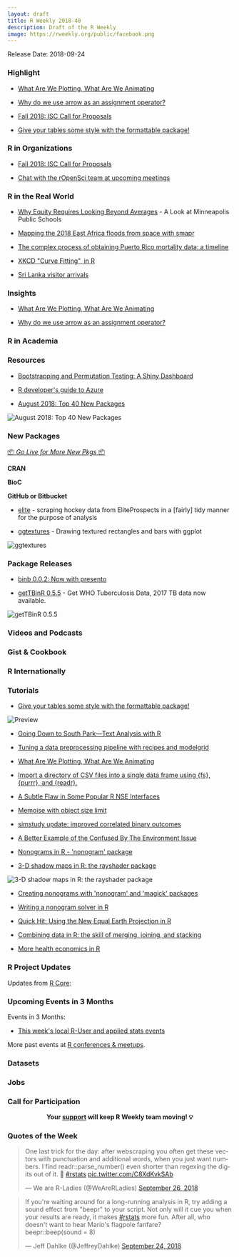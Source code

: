 ```yaml
---
layout: draft
title: R Weekly 2018-40
description: Draft of the R Weekly
image: https://rweekly.org/public/facebook.png
---
```


Release Date: 2018-09-24

###  Highlight

+ [What Are We Plotting, What Are We Animating](https://www.data-imaginist.com/2018/what-are-we-plotting-what-are-we-animating/)

+ [Why do we use arrow as an assignment operator?](https://colinfay.me/r-assignment/)

+ [Fall 2018: ISC Call for Proposals](https://www.r-consortium.org/announcement/2018/09/25/fall-2018-isc-call-for-proposals)

+ [Give your tables some style with the formattable package!](https://www.littlemissdata.com/blog/prettytables)


###  R in Organizations

+ [Fall 2018: ISC Call for Proposals](https://www.r-consortium.org/announcement/2018/09/25/fall-2018-isc-call-for-proposals)

+ [Chat with the rOpenSci team at upcoming meetings](https://ropensci.org/blog/2018/09/21/ropensci-at-meetings/)


### R in the Real World

+ [Why Equity Requires Looking Beyond Averages](https://ivelasq.rbind.io/blog/why-disaggregate-data/) - A Look at Minneapolis Public Schools

+ [Mapping the 2018 East Africa floods from space with smapr](https://ropensci.org/blog/2018/09/25/smapr/)

+ [The complex process of obtaining Puerto Rico mortality data: a timeline](https://simplystatistics.org/2018/09/28/the-complex-process-of-obtaining-puerto-rico-mortality-data-a-timeline/)

+ [XKCD "Curve Fitting", in R](http://blog.revolutionanalytics.com/2018/09/curve-fitting.html)

+ [Sri Lanka visitor arrivals](http://freerangestats.info/blog/2018/09/26/sri-lanka-arrivals)

### Insights

+ [What Are We Plotting, What Are We Animating](https://www.data-imaginist.com/2018/what-are-we-plotting-what-are-we-animating/)

+ [Why do we use arrow as an assignment operator?](https://colinfay.me/r-assignment/)

###  R in Academia



###  Resources

+ [Bootstrapping and Permutation Testing: A Shiny Dashboard](https://mattkmiecik.shinyapps.io/boot-perm-dash/)

+ [R developer's guide to Azure](http://blog.revolutionanalytics.com/2018/09/r-developers-guide-to-azure.html)

+ [August 2018: Top 40 New Packages](https://rviews.rstudio.com/2018/09/26/august-2018-top-40-new-packages/)

![August 2018: Top 40 New Packages](https://user-images.githubusercontent.com/7472151/46283563-4ef9bc80-c5a7-11e8-982c-5b1d7d81fc86.gif)

###  New Packages

<p class="added-hostname"><a href="https://rweekly.org/live" target="_blank" class="externalLink">📦 <i>Go Live for More New Pkgs</i> 📦</a></p>

**CRAN**


**BioC**


**GitHub or Bitbucket**

+ [elite](https://github.com/eoppe1022/elite) - scraping hockey data from EliteProspects in a [fairly] tidy manner for the purpose of analysis

+ [ggtextures](https://github.com/clauswilke/ggtextures) - Drawing textured rectangles and bars with ggplot

![ggtextures](https://user-images.githubusercontent.com/7472151/46283536-38ebfc00-c5a7-11e8-8ded-1bad1c659a82.png)

### Package Releases

+ [binb 0.0.2: Now with presento](http://dirk.eddelbuettel.com/blog/2018/09/27#binb_0.0.2)

+ [getTBinR 0.5.5](https://www.samabbott.co.uk/post/gettbinr-5-5/) - Get WHO Tuberculosis Data, 2017 TB data now available.

![getTBinR 0.5.5](https://user-images.githubusercontent.com/7472151/46283476-0f32d500-c5a7-11e8-8d8e-613d084b7efa.png)

###  Videos and Podcasts



### Gist & Cookbook




### R Internationally




###  Tutorials

+ [Give your tables some style with the formattable package!](https://www.littlemissdata.com/blog/prettytables)

![Preview](https://raw.githubusercontent.com/lgellis/MiscTutorial/master/Austin/formattable.gif)

+ [Going Down to South Park—Text Analysis with R](https://academy.vertabelo.com/blog/south-park-text-data-analysis-with-r/)

+ [Tuning a data preprocessing pipeline with recipes and modelgrid](http://smaakage85.netlify.com/2018/09/24/tuning-a-data-preprocessing-pipeline-with-recipes-and-modelgrid/)

+ [What Are We Plotting, What Are We Animating](https://www.data-imaginist.com/2018/what-are-we-plotting-what-are-we-animating/)


+ [Import a directory of CSV files into a single data frame using {fs}, {purrr}, and {readr}.](https://www.gerkelab.com/blog/2018/09/import-directory-csv-purrr-readr/)


+ [A Subtle Flaw in Some Popular R NSE Interfaces](http://www.win-vector.com/blog/2018/09/a-subtle-flaw-in-some-popular-r-nse-interfaces/)

+ [Memoise with object size limit](https://coolbutuseless.github.io/2018/09/24/memoise-with-object-size-limit/)


+ [simstudy update: improved correlated binary outcomes](https://www.rdatagen.net/post/simstudy-update-to-version-0-1-10/)


+ [A Better Example of the Confused By The Environment Issue](http://www.win-vector.com/blog/2018/09/a-better-example-of-the-confused-by-the-environment-issue/)

+ [Nonograms in R - 'nonogram' package](https://coolbutuseless.github.io/2018/09/26/nonograms-in-r---nonogram-package/)


+ [3-D shadow maps in R: the rayshader package](http://blog.revolutionanalytics.com/2018/09/raytracer.html)

![3-D shadow maps in R: the rayshader package](https://revolution-computing.typepad.com/.a/6a010534b1db25970b022ad3945527200d-800wi)

+ [Creating nonograms with 'nonogram' and 'magick' packages](https://coolbutuseless.github.io/2018/09/27/creating-nonograms-with-nonogram-and-magick-packages/)

+ [Writing a nonogram solver in R](https://coolbutuseless.github.io/2018/09/28/writing-a-nonogram-solver-in-r/)

+ [Quick Hit: Using the New Equal Earth Projection in R](https://rud.is/b/2018/09/28/quick-hit-using-the-new-equal-earth-projection-in-r/)

+ [Combining data in R: the skill of merging, joining, and stacking](https://datascienceplus.com/combining-data-in-r-the-skill-of-merging-joining-and-stacking/)

+ [More health economics in R](http://statistica.it/gianluca/post/2018-09-23-more-health-economics-in-r/)

<!--<div class="post-more-begi
n"></div><div class="post-more-end"></div>-->

###  R Project Updates

Updates from [R Core](http://developer.r-project.org/blosxom.cgi/R-devel/NEWS):








###  Upcoming Events in 3 Months

Events in 3 Months:

+ [This week's local R-User and applied stats events](https://community.rstudio.com/c/irl)

More past events at [R conferences & meetups](https://conf.rweekly.org).

### Datasets




### Jobs




###  Call for Participation



<p class="hide-support added-hostname support-rweekly" style="text-align: center;font-weight: bold;">Your <a class="non-visited externalLink" href="https://www.patreon.com/rweekly" onclick="pas(this)">support</a> will keep R Weekly team moving! 💡</p>

###  Quotes of the Week

<blockquote class="twitter-tweet" data-lang="en"><p lang="en" dir="ltr">One last trick for the day: after webscraping you often get these vectors with punctuation and additional words, when you just want numbers. I find readr::parse_number() even shorter than regexing the digits out of it. 🎉 <a href="https://twitter.com/hashtag/rstats?src=hash&amp;ref_src=twsrc%5Etfw">#rstats</a> <a href="https://t.co/C8XdKvkSAb">pic.twitter.com/C8XdKvkSAb</a></p>&mdash; We are R-Ladies (@WeAreRLadies) <a href="https://twitter.com/WeAreRLadies/status/1045049154416898060?ref_src=twsrc%5Etfw">September 26, 2018</a></blockquote>

<blockquote class="twitter-tweet" data-lang="en"><p lang="en" dir="ltr">If you&#39;re waiting around for a long-running analysis in R, try adding a sound effect from &quot;beepr&quot; to your script. Not only will it cue you when your results are ready, it makes <a href="https://twitter.com/hashtag/rstats?src=hash&amp;ref_src=twsrc%5Etfw">#rstats</a> more fun. After all, who doesn&#39;t want to hear Mario&#39;s flagpole fanfare?<br>beepr::beep(sound = 8)</p>&mdash; Jeff Dahlke (@JeffreyDahlke) <a href="https://twitter.com/JeffreyDahlke/status/1044367492745973760?ref_src=twsrc%5Etfw">September 24, 2018</a></blockquote>

